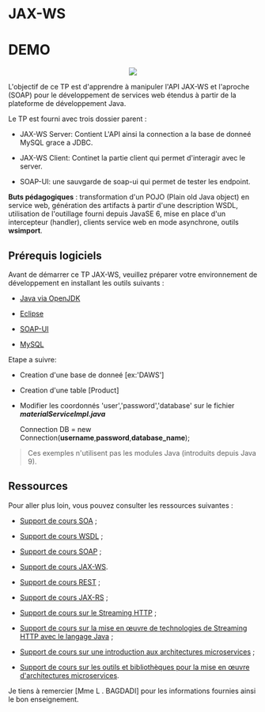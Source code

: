 
# JAX-WS

# DEMO
<p align="center">
    <img src="https://i.ibb.co/7CWmFn4/jax.gif" />
</p>


L'objectif de ce TP est d'apprendre à manipuler l'API JAX-WS et l'aproche (SOAP) pour le développement de services web étendus à partir de la plateforme de développement Java.

  
Le TP est fourni avec trois dossier parent :

- JAX-WS Server: Contient L'API ainsi la connection a la base de donneé MySQL grace a JDBC.

- JAX-WS Client: Continet la partie client qui permet d'interagir avec le server.

- SOAP-UI: une sauvgarde de soap-ui qui permet de tester les endpoint.

  

**Buts pédagogiques** : transformation d'un POJO (Plain old Java object) en service web, génération des artifacts à partir d'une description WSDL, utilisation de l'outillage fourni depuis JavaSE 6, mise en place d'un intercepteur (handler), clients service web en mode asynchrone, outils **wsimport**.

  

## Prérequis logiciels

  

Avant de démarrer ce TP JAX-WS, veuillez préparer votre environnement de développement en installant les outils suivants :

  

*  [Java via OpenJDK](https://jdk.java.net/  "Java 8+")

*  [Eclipse](https://www.eclipse.org/  "Eclipse")

*  [SOAP-UI](http://www.soapui.org/  "SOAP-UI")

*  [MySQL](https://www.google.com/search?q=mysql-connector-java-5.1.18-bin.jar&oq=mysql&aqs=chrome.1.69i57j69i59l3j69i60j69i65l2j69i60.2487j0j1&sourceid=chrome&ie=UTF-8  "MySQL-connector")

  

Etape a suivre:

  

* Creation d'une base de donneé [ex:'DAWS']

* Creation d'une table [Product]

* Modifier les coordonnés 'user','password','database' sur le fichier ***materialServiceImpl.java***

    Connection DB = new Connection(**username**,**password**,**database_name**);

  
  

> Ces exemples n'utilisent pas les modules Java (introduits depuis Java 9).

  

## Ressources

  

Pour aller plus loin, vous pouvez consulter les ressources suivantes :

  

*  [Support de cours SOA](https://mickael-baron.fr/soa/introduction-soa  "Support de cours SOA") ;

*  [Support de cours WSDL](https://mickael-baron.fr/soa/decrire-configurer-wsdl  "Support de cours WSDL") ;

*  [Support de cours SOAP](https://mickael-baron.fr/soa/communiquer-soap  "Support de cours SOAP") ;

*  [Support de cours JAX-WS](https://mickael-baron.fr/soa/developper-serviceweb-jaxws  "Support de cours JAX-WS").

*  [Support de cours REST](https://mickael-baron.fr/soa/comprendre-style-architecture-rest  "Support de cours REST") ;

*  [Support de cours JAX-RS](https://mickael-baron.fr/soa/developper-serviceweb-rest-jaxrs  "Support de cours JAX-RS") ;

*  [Support de cours sur le Streaming HTTP](https://mickael-baron.fr/soa/introduction-streaminghttp) ;

*  [Support de cours sur la mise en œuvre de technologies de Streaming HTTP avec le langage Java](https://mickael-baron.fr/soa/streaminghttp-mise-en-oeuvre) ;

*  [Support de cours sur une introduction aux architectures microservices](https://mickael-baron.fr/soa/introduction-microservices  "Support de cours sur une introduction aux architectures microservices") ;

*  [Support de cours sur les outils et bibliothèques pour la mise en œuvre d'architectures microservices](https://mickael-baron.fr/soa/microservices-mise-en-oeuvre  "Support de cours sur les outils et bibliothèques pour la mise en œuvre d'architectures microservices").

  

Je tiens à remercier [Mme L . BAGDADI] pour les informations fournies ainsi le bon enseignement.